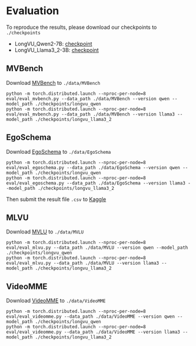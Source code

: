 # Evaluation

To reproduce the results, please download our checkpoints to `./checkpoints`
+ LongVU_Qwen2-7B: [checkpoint]()
+ LongVU_Llama3_2-3B: [checkpoint]()

## MVBench

Download [MVBench](https://huggingface.co/datasets/OpenGVLab/MVBench) to `./data/MVBench`

```
python -m torch.distributed.launch --nproc-per-node=8 eval/eval_mvbench.py --data_path ./data/MVBench --version qwen --model_path ./checkpoints/longvu_qwen
python -m torch.distributed.launch --nproc-per-node=8 eval/eval_mvbench.py --data_path ./data/MVBench --version llama3 --model_path ./checkpoints/longvu_llama3_2
```

## EgoSchema

Download [EgoSchema](https://github.com/egoschema/EgoSchema) to `./data/EgoSchema`

```
python -m torch.distributed.launch --nproc-per-node=8 eval/eval_egoschema.py --data_path ./data/EgoSchema --version qwen --model_path ./checkpoints/longvu_qwen
python -m torch.distributed.launch --nproc-per-node=8 eval/eval_egoschema.py --data_path ./data/EgoSchema --version llama3 --model_path ./checkpoints/longvu_llama3_2
```

Then submit the result file `.csv` to [Kaggle](https://www.kaggle.com/competitions/egoschema-public/submissions)


## MLVU

Download [MVLU](https://huggingface.co/datasets/MLVU/MVLU) to `./data/MVLU`

```
python -m torch.distributed.launch --nproc-per-node=8 eval/eval_mlvu.py --data_path ./data/MVLU --version qwen --model_path ./checkpoints/longvu_qwen
python -m torch.distributed.launch --nproc-per-node=8 eval/eval_mlvu.py --data_path ./data/MVLU --version llama3 --model_path ./checkpoints/longvu_llama3_2
```

## VideoMME

Download [VideoMME](https://github.com/BradyFU/Video-MME?tab=readme-ov-file#-dataset) to `./data/VideoMME`

```
python -m torch.distributed.launch --nproc-per-node=8 eval/eval_videomme.py --data_path ./data/VideoMME --version qwen --model_path ./checkpoints/longvu_qwen
python -m torch.distributed.launch --nproc-per-node=8 eval/eval_videomme.py --data_path ./data/VideoMME --version llama3 --model_path ./checkpoints/longvu_llama3_2
```
